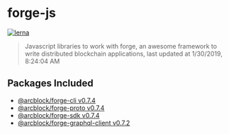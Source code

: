 # forge-js

[![lerna](https://img.shields.io/badge/maintained%20with-lerna-cc00ff.svg)](https://lernajs.io/)

> Javascript libraries to work with forge, an awesome framework to write distributed blockchain applications, last updated at 1/30/2019, 8:24:04 AM

## Packages Included

- [@arcblock/forge-cli v0.7.4](./packages/forge-cli)
- [@arcblock/forge-proto v0.7.4](./packages/forge-proto)
- [@arcblock/forge-sdk v0.7.4](./packages/forge-sdk)
- [@arcblock/forge-graphql-client v0.7.2](./packages/graphql-client)



